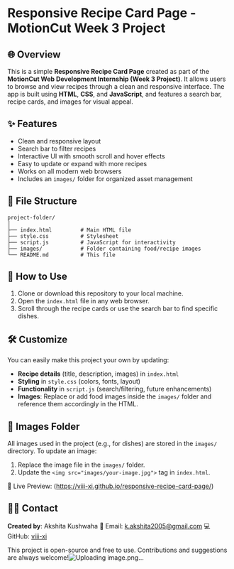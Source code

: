 # Responsive Recipe Card Page - MotionCut Week 3 Project

## 🌐 Overview

This is a simple **Responsive Recipe Card Page** created as part of the **MotionCut Web Development Internship (Week 3 Project)**. It allows users to browse and view recipes through a clean and responsive interface. The app is built using **HTML**, **CSS**, and **JavaScript**, and features a search bar, recipe cards, and images for visual appeal.

## ✨ Features

* Clean and responsive layout
* Search bar to filter recipes
* Interactive UI with smooth scroll and hover effects
* Easy to update or expand with more recipes
* Works on all modern web browsers
* Includes an `images/` folder for organized asset management

## 📂 File Structure

```
project-folder/
│
├── index.html         # Main HTML file
├── style.css          # Stylesheet
├── script.js          # JavaScript for interactivity
├── images/            # Folder containing food/recipe images
└── README.md          # This file
```

## 🚀 How to Use

1. Clone or download this repository to your local machine.
2. Open the `index.html` file in any web browser.
3. Scroll through the recipe cards or use the search bar to find specific dishes.

## 🛠️ Customize

You can easily make this project your own by updating:

* **Recipe details** (title, description, images) in `index.html`
* **Styling** in `style.css` (colors, fonts, layout)
* **Functionality** in `script.js` (search/filtering, future enhancements)
* **Images**: Replace or add food images inside the `images/` folder and reference them accordingly in the HTML.

## 📸 Images Folder

All images used in the project (e.g., for dishes) are stored in the `images/` directory. To update an image:

1. Replace the image file in the `images/` folder.
2. Update the `<img src="images/your-image.jpg">` tag in `index.html`.

🔗 Live Preview: (https://viii-xi.github.io/responsive-recipe-card-page/)


## 🙋‍♀️ Contact

**Created by**: Akshita Kushwaha
📧 Email: [k.akshita2005@gmail.com](mailto:k.akshita2005@gmail.com)
💻 GitHub: [viii-xi](https://github.com/viii-xi)

This project is open-source and free to use. Contributions and suggestions are always welcome!![Uploading image.png…]()
